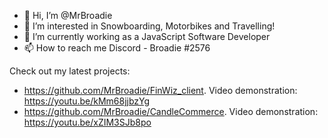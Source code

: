 - 👋 Hi, I’m @MrBroadie
- 👀 I’m interested in Snowboarding, Motorbikes and Travelling!
- 🌱 I’m currently working as a JavaScript Software Developer
- 📫 How to reach me Discord - Broadie #2576

Check out my latest projects:
- https://github.com/MrBroadie/FinWiz_client. Video demonstration: https://youtu.be/kMm68jjbzYg
- https://github.com/MrBroadie/CandleCommerce. Video demonstration: https://youtu.be/xZIM3SJb8po
